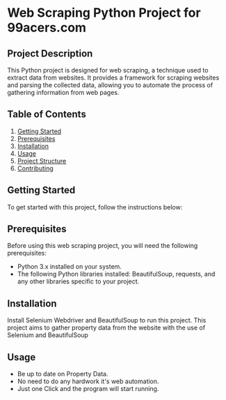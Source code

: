 # Web Scraping Python Project for 99acers.com

## Project Description

This Python project is designed for web scraping, a technique used to extract data from websites. It provides a framework for scraping websites and parsing the collected data, allowing you to automate the process of gathering information from web pages.

## Table of Contents

1. [Getting Started](#getting-started)
2. [Prerequisites](#prerequisites)
3. [Installation](#installation)
4. [Usage](#usage)
5. [Project Structure](#project-structure)
6. [Contributing](#contributing)

## Getting Started

To get started with this project, follow the instructions below:

## Prerequisites

Before using this web scraping project, you will need the following prerequisites:

- Python 3.x installed on your system.
- The following Python libraries installed: BeautifulSoup, requests, and any other libraries specific to your project.

## Installation

Install Selenium Webdriver and BeautifulSoup to run this project.
This project aims to gather property data from the website with the use of Selenium and BeautifulSoup

## Usage

  - Be up to date on Property Data.
  - No need to do any hardwork it's web automation.
  - Just one Click and the program will start running.
